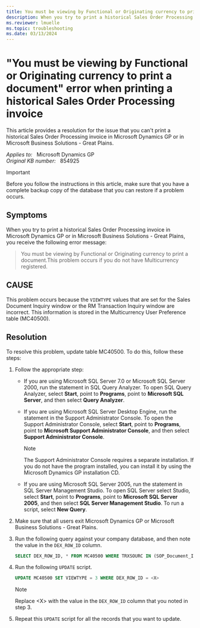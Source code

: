 ```yaml
---
title: You must be viewing by Functional or Originating currency to print a document error
description: When you try to print a historical Sales Order Processing invoice in Microsoft Dynamics GP, you may receive an error message that states you must be viewing by Functional or Originating currency to print a document.
ms.reviewer: lmuelle
ms.topic: troubleshooting
ms.date: 03/13/2024
---
```

# "You must be viewing by Functional or Originating currency to print a document" error when printing a historical Sales Order Processing invoice

This article provides a resolution for the issue that you can't print a historical Sales Order Processing invoice in Microsoft Dynamics GP or in Microsoft Business Solutions - Great Plains.

_Applies to:_ &nbsp; Microsoft Dynamics GP  
_Original KB number:_ &nbsp; 854925

> [!IMPORTANT]
> Before you follow the instructions in this article, make sure that you have a complete backup copy of the database that you can restore if a problem occurs.

## Symptoms

When you try to print a historical Sales Order Processing invoice in Microsoft Dynamics GP or in Microsoft Business Solutions - Great Plains, you receive the following error message:

> You must be viewing by Functional or Originating currency to print a document.This problem occurs if you do not have Multicurrency registered.

## CAUSE

This problem occurs because the `VIEWTYPE` values that are set for the Sales Document Inquiry window or the RM Transaction Inquiry window are incorrect. This information is stored in the Multicurrency User Preference table (MC40500).

## Resolution

To resolve this problem, update table MC40500. To do this, follow these steps:

1. Follow the appropriate step:

    - If you are using Microsoft SQL Server 7.0 or Microsoft SQL Server 2000, run the statement in SQL Query Analyzer. To open SQL Query Analyzer, select **Start**, point to **Programs**, point to **Microsoft SQL Server**, and then select **Query Analyzer**.

    - If you are using Microsoft SQL Server Desktop Engine, run the statement in the Support Administrator Console. To open the Support Administrator Console, select **Start**, point to **Programs**, point to **Microsoft Support Administrator Console**, and then select **Support Administrator Console**.

        > [!NOTE]
        > The Support Administrator Console requires a separate installation. If you do not have the program installed, you can install it by using the Microsoft Dynamics GP installation CD.

    - If you are using Microsoft SQL Server 2005, run the statement in SQL Server Management Studio. To open SQL Server select Studio, select **Start**, point to **Programs**, point to **Microsoft SQL Server 2005**, and then select **SQL Server Management Studio**. To run a script, select **New Query**.

2. Make sure that all users exit Microsoft Dynamics GP or Microsoft Business Solutions - Great Plains.

3. Run the following query against your company database, and then note the value in the `DEX_ROW_ID` column.

   ```sql
   SELECT DEX_ROW_ID, * FROM MC40500 WHERE TRXSOURC IN (SOP_Document_Inquiry, RM_Transaction_Inquiry)
   ```

4. Run the following `UPDATE` script.

    ```sql
    UPDATE MC40500 SET VIEWTYPE = 3 WHERE DEX_ROW_ID = <X>
    ```

    > [!NOTE]
    > Replace \<X> with the value in the `DEX_ROW_ID` column that you noted in step 3.

5. Repeat this `UPDATE` script for all the records that you want to update.
